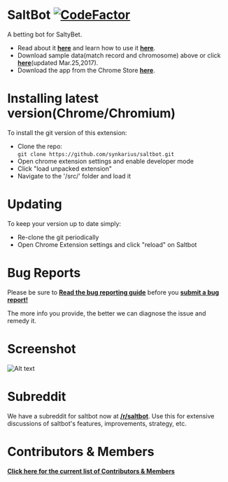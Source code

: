 # SaltBot [![CodeFactor](https://www.codefactor.io/repository/github/calexil/saltbot/badge)](https://www.codefactor.io/repository/github/calexil/saltbot)

A betting bot for SaltyBet. 

* Read about it [**here**](http://explosionduck.com/wp/story-of-a-betting-bot/) and learn how to use it [**here**](http://explosionduck.com/wp/so-you-want-to-use-saltbot/). 
* Download sample data(match record and chromosome) above or click  [**here**](https://github.com/synkarius/saltbot/blob/master/data/86k%20Records%20%2B%20Chromosome%20Mar%202017.zip)(updated Mar.25,2017). 
* Download the app from the Chrome Store [**here**](https://chrome.google.com/webstore/detail/saltbot/bholoegapebhflljekancpcnajigaiih).

# Installing latest version(Chrome/Chromium)

To install the git version of this extension:
* Clone the repo:  
`git clone https://github.com/synkarius/saltbot.git`
* Open chrome extension settings and enable developer mode
* Click "load unpacked extension"
* Navigate to the '/src/' folder and load it

# Updating

To keep your version up to date simply:
* Re-clone the git periodically
* Open Chrome Extension settings and click "reload" on Saltbot

# Bug Reports

Please be sure to [**Read the bug reporting guide**](https://github.com/synkarius/saltbot/blob/master/bugreports.md) before you [**submit a bug report!**](https://github.com/synkarius/saltbot/issues/new)

The more info you provide, the better we can diagnose the issue and remedy it. 

# Screenshot

![Alt text](https://u.teknik.io/HpM8r.png)

# Subreddit

We have a subreddit for saltbot now at [**/r/saltbot**](https://www.reddit.com/r/saltbot/). Use this for extensive discussions of saltbot's features, improvements, strategy, etc.

# Contributors & Members

[**Click here for the current list of Contributors & Members**](https://github.com/synkarius/saltbot/network/members)


